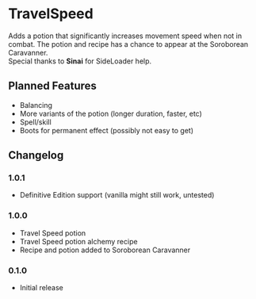 # TravelSpeed

Adds a potion that significantly increases movement speed when not in combat. The potion and recipe has a chance to appear at the Soroborean Caravanner.  
Special thanks to **Sinai** for SideLoader help.

## Planned Features
- Balancing
- More variants of the potion (longer duration, faster, etc)
- Spell/skill
- Boots for permanent effect (possibly not easy to get)

## Changelog

### 1.0.1
- Definitive Edition support (vanilla might still work, untested)

### 1.0.0
- Travel Speed potion
- Travel Speed potion alchemy recipe
- Recipe and potion added to Soroborean Caravanner

### 0.1.0
- Initial release